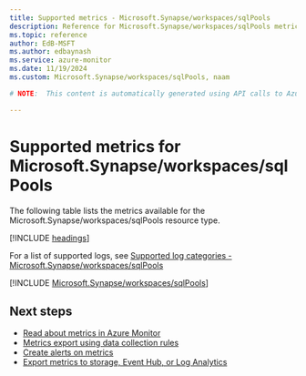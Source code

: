 ```yaml
---
title: Supported metrics - Microsoft.Synapse/workspaces/sqlPools
description: Reference for Microsoft.Synapse/workspaces/sqlPools metrics in Azure Monitor.
ms.topic: reference
author: EdB-MSFT
ms.author: edbaynash
ms.service: azure-monitor
ms.date: 11/19/2024
ms.custom: Microsoft.Synapse/workspaces/sqlPools, naam

# NOTE:  This content is automatically generated using API calls to Azure. Any edits made on these files will be overwritten in the next run of the script. 

---
```


  
# Supported metrics for Microsoft.Synapse/workspaces/sqlPools
  
The following table lists the metrics available for the Microsoft.Synapse/workspaces/sqlPools resource type.  
  
  
[!INCLUDE [headings](~/reusable-content/ce-skilling/azure/includes/azure-monitor/reference/metrics/metrics-headings.md)]  
  
  
  
For a list of supported logs, see [Supported log categories - Microsoft.Synapse/workspaces/sqlPools](../supported-logs/microsoft-synapse-workspaces-sqlpools-logs.md)  
  
 

[!INCLUDE [Microsoft.Synapse/workspaces/sqlPools](~/reusable-content/ce-skilling/azure/includes/azure-monitor/reference/metrics/microsoft-synapse-workspaces-sqlpools-metrics-include.md)]  



## Next steps

- [Read about metrics in Azure Monitor](/azure/azure-monitor/data-platform)
- [Metrics export using data collection rules](/azure/azure-monitor/essentials/data-collection-metrics)
- [Create alerts on metrics](/azure/azure-monitor/alerts/alerts-overview)
- [Export metrics to storage, Event Hub, or Log Analytics](/azure/azure-monitor/essentials/platform-logs-overview)
